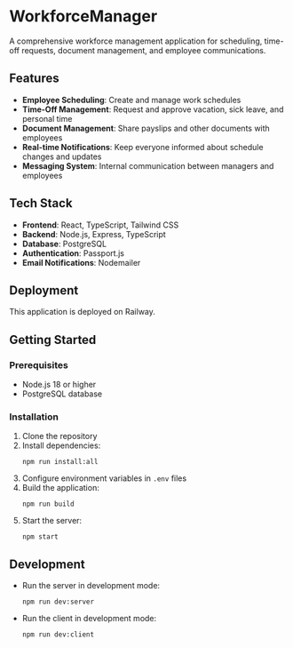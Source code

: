 # WorkforceManager

A comprehensive workforce management application for scheduling, time-off requests, document management, and employee communications.

## Features

- **Employee Scheduling**: Create and manage work schedules
- **Time-Off Management**: Request and approve vacation, sick leave, and personal time
- **Document Management**: Share payslips and other documents with employees
- **Real-time Notifications**: Keep everyone informed about schedule changes and updates
- **Messaging System**: Internal communication between managers and employees

## Tech Stack

- **Frontend**: React, TypeScript, Tailwind CSS
- **Backend**: Node.js, Express, TypeScript
- **Database**: PostgreSQL
- **Authentication**: Passport.js
- **Email Notifications**: Nodemailer

## Deployment

This application is deployed on Railway.

## Getting Started

### Prerequisites

- Node.js 18 or higher
- PostgreSQL database

### Installation

1. Clone the repository
2. Install dependencies:
   ```
   npm run install:all
   ```
3. Configure environment variables in `.env` files
4. Build the application:
   ```
   npm run build
   ```
5. Start the server:
   ```
   npm start
   ```

## Development

- Run the server in development mode:
  ```
  npm run dev:server
  ```
- Run the client in development mode:
  ```
  npm run dev:client
  ``` 